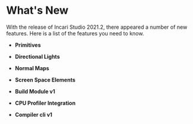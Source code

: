 # What's New

With the release of Incari Studio 2021.2, there appeared a number of new features. Here is a list of the features you need to know.

* **Primitives**

* **Directional Lights**

* **Normal Maps**

* **Screen Space Elements**

* **Build Module v1**

* **CPU Profiler Integration**

* **Compiler cli v1**